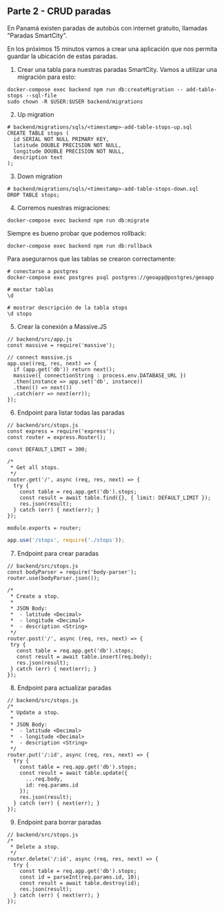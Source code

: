 ## Parte 2 - CRUD paradas

En Panamá existen paradas de autobús con internet gratuito, llamadas "Paradas
SmartCity".

En los próximos 15 minutos vamos a crear una aplicación que nos permita guardar
la ubicación de estas paradas.

1. Crear una tabla para nuestras paradas SmartCity. Vamos a utilizar una
  migración para esto:
  ```
  docker-compose exec backend npm run db:createMigration -- add-table-stops --sql-file
  sudo chown -R $USER:$USER backend/migrations
  ```

2. Up migration
  ```
  # backend/migrations/sqls/<timestamp>-add-table-stops-up.sql
  CREATE TABLE stops (
    id SERIAL NOT NULL PRIMARY KEY,
    latitude DOUBLE PRECISION NOT NULL,
    longitude DOUBLE PRECISION NOT NULL,
    description text
  );
  ```

3. Down migration
  ```
  # backend/migrations/sqls/<timestamp>-add-table-stops-down.sql
  DROP TABLE stops;
  ```

4. Corremos nuestras migraciones:
  ```
  docker-compose exec backend npm run db:migrate
  ```

  Siempre es bueno probar que podemos rollback:
  ```
  docker-compose exec backend npm run db:rollback
  ```

  Para asegurarnos que las tablas se crearon correctamente:
  ```
  # conectarse a postgres
  docker-compose exec postgres psql postgres://geoapp@postgres/geoapp

  # mostar tablas
  \d

  # mostrar descripción de la tabla stops
  \d stops
  ```

5. Crear la conexión a Massive.JS
  ```
  // backend/src/app.js
  const massive = require('massive');

  // connect massive.js
  app.use((req, res, next) => {
    if (app.get('db')) return next();
    massive({ connectionString : process.env.DATABASE_URL })
    .then(instance => app.set('db', instance))
    .then(() => next())
    .catch(err => next(err));
  });
  ```

6. Endpoint para listar todas las paradas
  ```
  // backend/src/stops.js
  const express = require('express');
  const router = express.Router();

  const DEFAULT_LIMIT = 300;

  /*
   * Get all stops.
   */
  router.get('/', async (req, res, next) => {
    try {
      const table = req.app.get('db').stops;
      const result = await table.find({}, { limit: DEFAULT_LIMIT });
      res.json(result);
    } catch (err) { next(err); }
  });

  module.exports = router;
  ```

  ``` backend/src/app.js
  app.use('/stops', require('./stops'));
  ```

7. Endpoint para crear paradas
  ```
  // backend/src/stops.js
  const bodyParser = require('body-parser');
  router.use(bodyParser.json());

  /*
   * Create a stop.
   *
   * JSON Body:
   *  - latitude <Decimal>
   *  - longitude <Decimal>
   *  - description <String>
   */
  router.post('/', async (req, res, next) => {
   try {
     const table = req.app.get('db').stops;
     const result = await table.insert(req.body);
     res.json(result);
   } catch (err) { next(err); }
  });
  ```

8. Endpoint para actualizar paradas
  ```
  // backend/src/stops.js
  /*
   * Update a stop.
   *
   * JSON Body:
   *  - latitude <Decimal>
   *  - longitude <Decimal>
   *  - description <String>
   */
  router.put('/:id', async (req, res, next) => {
    try {
      const table = req.app.get('db').stops;
      const result = await table.update({
        ...req.body,
        id: req.params.id
      });
      res.json(result);
    } catch (err) { next(err); }
  });
  ```

9. Endpoint para borrar paradas
  ```
  // backend/src/stops.js
  /*
   * Delete a stop.
   */
  router.delete('/:id', async (req, res, next) => {
    try {
      const table = req.app.get('db').stops;
      const id = parseInt(req.params.id, 10);
      const result = await table.destroy(id);
      res.json(result);
    } catch (err) { next(err); }
  });
  ```
